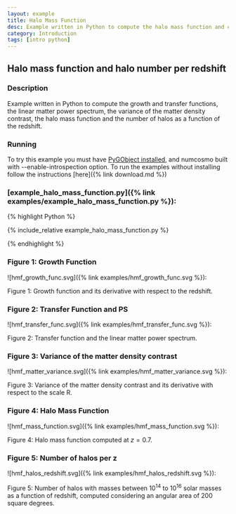 ```yaml
---
layout: example
title: Halo Mass Function
desc: Example written in Python to compute the halo mass function and correlated functions. 
category: Introduction
tags: [intro python]
---
```


##  Halo mass function and halo number per redshift
### Description

Example written in Python to compute the growth and transfer functions, the linear matter power spectrum, the variance of the matter density contrast, the halo mass function and the number of halos as a function of the redshift. 

### Running 

To try this example you must have [PyGObject installed](https://live.gnome.org/PyGObject),
and numcosmo built with --enable-introspection option. To run the examples
without installing follow the instructions [here]({% link download.md %})

### [example_halo_mass_function.py]({% link examples/example_halo_mass_function.py %}):
{% highlight Python %}

{% include_relative example_halo_mass_function.py %}

{% endhighlight %}

### Figure 1: Growth Function 

![hmf_growth_func.svg]({% link examples/hmf_growth_func.svg %}):

Figure 1: Growth function and its derivative with respect to the redshift.

### Figure 2: Transfer Function and PS

![hmf_transfer_func.svg]({% link examples/hmf_transfer_func.svg %}):

Figure 2: Transfer function and the linear matter power spectrum.

### Figure 3: Variance of the matter density contrast 

![hmf_matter_variance.svg]({% link examples/hmf_matter_variance.svg %}):

Figure 3: Variance of the matter density contrast and its derivative with respect to the scale R.

### Figure 4: Halo Mass Function

![hmf_mass_function.svg]({% link examples/hmf_mass_function.svg %}):

Figure 4: Halo mass function computed at $z = 0.7$.

### Figure 5: Number of halos per z

![hmf_halos_redshift.svg]({% link examples/hmf_halos_redshift.svg %}):

Figure 5: Number of halos with masses between $10^{14}$ to $10^{16}$ solar masses as a function of redshift, computed considering an angular area of 200 square degrees.
 

  